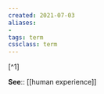 ```yaml
---
created: 2021-07-03
aliases:
- 
tags: term
cssclass: term
---
```



 [^1]

**See**:: [[human experience]]